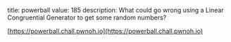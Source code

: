 title: powerball
value: 185
description: What could go wrong using a Linear Congruential Generator to get some random numbers?

[https://powerball.chall.pwnoh.io](https://powerball.chall.pwnoh.io)